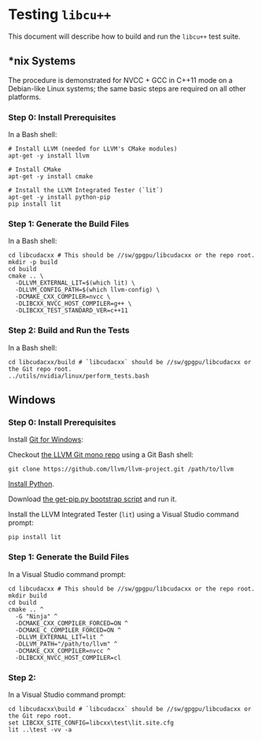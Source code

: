 # Testing `libcu++`

This document will describe how to build and run the `libcu++` test suite.

## *nix Systems

The procedure is demonstrated for NVCC + GCC in C++11 mode on a Debian-like
Linux systems; the same basic steps are required on all other platforms.

### Step 0: Install Prerequisites

In a Bash shell:

```
# Install LLVM (needed for LLVM's CMake modules)
apt-get -y install llvm

# Install CMake
apt-get -y install cmake 

# Install the LLVM Integrated Tester (`lit`)
apt-get -y install python-pip 
pip install lit
```

### Step 1: Generate the Build Files

In a Bash shell:

```
cd libcudacxx # This should be //sw/gpgpu/libcudacxx or the repo root.
mkdir -p build
cd build
cmake .. \
  -DLLVM_EXTERNAL_LIT=$(which lit) \
  -DLLVM_CONFIG_PATH=$(which llvm-config) \
  -DCMAKE_CXX_COMPILER=nvcc \
  -DLIBCXX_NVCC_HOST_COMPILER=g++ \
  -DLIBCXX_TEST_STANDARD_VER=c++11
```

### Step 2: Build and Run the Tests

In a Bash shell:

```
cd libcudacxx/build # `libcudacxx` should be //sw/gpgpu/libcudacxx or the Git repo root.
../utils/nvidia/linux/perform_tests.bash
```

## Windows

### Step 0: Install Prerequisites

Install [Git for Windows](https://git-scm.com/download/win):

Checkout [the LLVM Git mono repo](https://github.com/llvm/llvm-project) using a Git Bash shell:

```
git clone https://github.com/llvm/llvm-project.git /path/to/llvm
```

[Install Python](https://www.python.org/downloads/windows).

Download [the get-pip.py bootstrap script](https://bootstrap.pypa.io/get-pip.py) and run it.

Install the LLVM Integrated Tester (`lit`) using a Visual Studio command prompt:

```
pip install lit
```

### Step 1: Generate the Build Files

In a Visual Studio command prompt:

```
cd libcudacxx # This should be //sw/gpgpu/libcudacxx or the repo root.
mkdir build
cd build
cmake .. ^
  -G "Ninja" ^
  -DCMAKE_CXX_COMPILER_FORCED=ON ^
  -DCMAKE_C_COMPILER_FORCED=ON ^
  -DLLVM_EXTERNAL_LIT=lit ^
  -DLLVM_PATH="/path/to/llvm" ^
  -DCMAKE_CXX_COMPILER=nvcc ^
  -DLIBCXX_NVCC_HOST_COMPILER=cl
```

### Step 2: 

In a Visual Studio command prompt:

```
cd libcudacxx\build # `libcudacxx` should be //sw/gpgpu/libcudacxx or the Git repo root.
set LIBCXX_SITE_CONFIG=libcxx\test\lit.site.cfg
lit ..\test -vv -a
```

